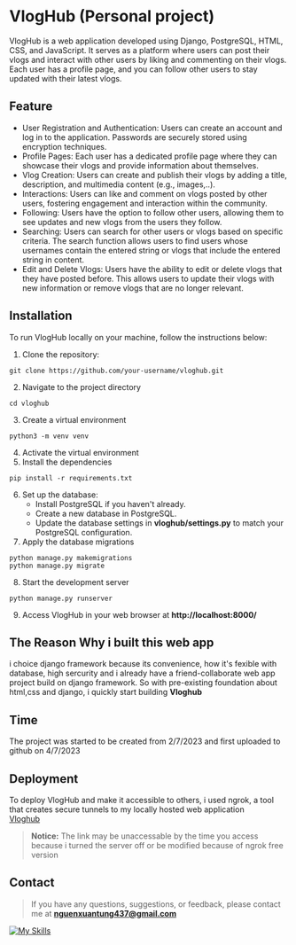 #  VlogHub (Personal project)
VlogHub is a web application developed using Django, PostgreSQL, HTML, CSS, and JavaScript. It serves as a platform where users can post their vlogs and interact with other users by liking and commenting on their vlogs. Each user has a profile page, and you can follow other users to stay updated with their latest vlogs.
## Feature 
* User Registration and Authentication: Users can create an account and log in to the application. Passwords are securely stored using encryption techniques.
* Profile Pages: Each user has a dedicated profile page where they can showcase their vlogs and provide information about themselves.
* Vlog Creation: Users can create and publish their vlogs by adding a title, description, and multimedia content (e.g., images,..).
* Interactions: Users can like and comment on vlogs posted by other users, fostering engagement and interaction within the community.
* Following: Users have the option to follow other users, allowing them to see updates and new vlogs from the users they follow.
* Searching: Users can search for other users or vlogs based on specific criteria. The search function allows users to find users whose usernames contain the entered string or vlogs that include the entered string in content.
* Edit and Delete Vlogs: Users have the ability to edit or delete vlogs that they have posted before. This allows users to update their vlogs with new information or remove vlogs that are no longer relevant.
## Installation
To run VlogHub locally on your machine, follow the instructions below:
1. Clone the repository:
```console
git clone https://github.com/your-username/vloghub.git
```
2. Navigate to the project directory
```console
cd vloghub
```
3. Create a virtual environment
```console
python3 -m venv venv
```
4. Activate the virtual environment
5. Install the dependencies
```console
pip install -r requirements.txt
```
6. Set up the database:
   * Install PostgreSQL if you haven't already.
   * Create a new database in PostgreSQL.
   * Update the database settings in **vloghub/settings.py** to match your PostgreSQL configuration.
7. Apply the database migrations
```console
python manage.py makemigrations
python manage.py migrate
```
8. Start the development server
```console
python manage.py runserver
```
9. Access VlogHub in your web browser at **http://localhost:8000/**<br>
## The Reason Why i built this web app
i choice django framework because its convenience, how it's fexible with database, high sercurity and
i already have a friend-collaborate web app project build on django framework. So with pre-existing foundation about html,css and django, i quickly start building **Vloghub**
## Time
The project was started to be created from 2/7/2023 and first uploaded to github on 4/7/2023
## Deployment
To deploy VlogHub and make it accessible to others, i used ngrok, a tool that creates secure tunnels to my locally hosted web application<br>
<a href="https://ead2-14-191-166-50.ngrok-free.app" target="_blank">Vloghub</a>
> **Notice:** The link may be unaccessable by the time you access because i turned the server off or be modified because of ngrok free version

## Contact
> If you have any questions, suggestions, or feedback, please contact me at **nguenxuantung437@gmail.com**


[![My Skills](https://skills.thijs.gg/icons?i=py,postgres,html,css,javascript&theme=light)](https://skills.thijs.gg)

